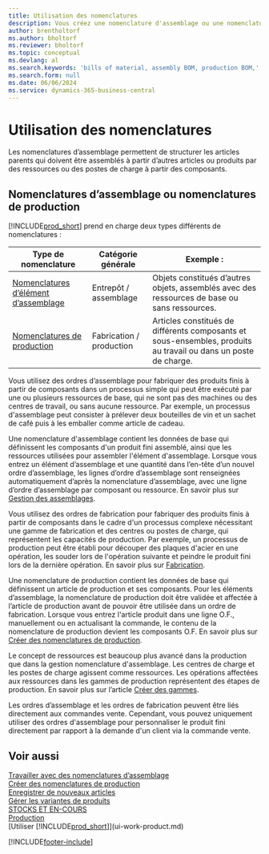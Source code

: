 ```yaml
---
title: Utilisation des nomenclatures
description: Vous créez une nomenclature d'assemblage ou une nomenclature de production pour spécifier les composants ou ressources nécessaires pour assembler l'article que la nomenclature représente.
author: brentholtorf
ms.author: bholtorf
ms.reviewer: bholtorf
ms.topic: conceptual
ms.devlang: al
ms.search.keywords: 'bills of material, assembly BOM, production BOM,'
ms.search.form: null
ms.date: 06/06/2024
ms.service: dynamics-365-business-central
---
```

# Utilisation des nomenclatures

Les nomenclatures d’assemblage permettent de structurer les articles parents qui doivent être assemblés à partir d’autres articles ou produits par des ressources ou des postes de charge à partir des composants.

## Nomenclatures d’assemblage ou nomenclatures de production

[!INCLUDE[prod_short](includes/prod_short.md)] prend en charge deux types différents de nomenclatures :

| Type de nomenclature | Catégorie générale | Exemple : |
| -------- | ---------------- | ------- |
| [Nomenclatures d’élément d’assemblage](assembly-how-work-assembly-boms.md) | Entrepôt / assemblage | Objets constitués d’autres objets, assemblés avec des ressources de base ou sans ressources. |
| [Nomenclatures de production](production-how-to-create-production-boms.md) | Fabrication / production | Articles constitués de différents composants et sous-ensembles, produits au travail ou dans un poste de charge. |

Vous utilisez des ordres d’assemblage pour fabriquer des produits finis à partir de composants dans un processus simple qui peut être exécuté par une ou plusieurs ressources de base, qui ne sont pas des machines ou des centres de travail, ou sans aucune ressource. Par exemple, un processus d'assemblage peut consister à prélever deux bouteilles de vin et un sachet de café puis à les emballer comme article de cadeau.  

Une nomenclature d'assemblage contient les données de base qui définissent les composants d'un produit fini assemblé, ainsi que les ressources utilisées pour assembler l'élément d'assemblage. Lorsque vous entrez un élément d’assemblage et une quantité dans l’en-tête d’un nouvel ordre d’assemblage, les lignes d’ordre d’assemblage sont renseignées automatiquement d’après la nomenclature d’assemblage, avec une ligne d’ordre d’assemblage par composant ou ressource. En savoir plus sur [Gestion des assemblages](assembly-assemble-items.md).

Vous utilisez des ordres de fabrication pour fabriquer des produits finis à partir de composants dans le cadre d'un processus complexe nécessitant une gamme de fabrication et des centres ou postes de charge, qui représentent les capacités de production. Par exemple, un processus de production peut être établi pour découper des plaques d'acier en une opération, les souder lors de l'opération suivante et peindre le produit fini lors de la dernière opération. En savoir plus sur [Fabrication](production-manage-manufacturing.md).

Une nomenclature de production contient les données de base qui définissent un article de production et ses composants. Pour les éléments d’assemblage, la nomenclature de production doit être validée et affectée à l’article de production avant de pouvoir être utilisée dans un ordre de fabrication. Lorsque vous entrez l'article produit dans une ligne O.F., manuellement ou en actualisant la commande, le contenu de la nomenclature de production devient les composants O.F. En savoir plus sur [Créer des nomenclatures de production](production-how-to-create-production-boms.md).

Le concept de ressources est beaucoup plus avancé dans la production que dans la gestion nomenclature d'assemblage. Les centres de charge et les postes de charge agissent comme ressources. Les opérations affectées aux ressources dans les gammes de production représentent des étapes de production. En savoir plus sur l’article [Créer des gammes](production-how-to-create-routings.md).

Les ordres d’assemblage et les ordres de fabrication peuvent être liés directement aux commandes vente. Cependant, vous pouvez uniquement utiliser des ordres d'assemblage pour personnaliser le produit fini directement par rapport à la demande d'un client via la commande vente.

## Voir aussi

[Travailler avec des nomenclatures d’assemblage](assembly-how-work-assembly-boms.md)    
[Créer des nomenclatures de production](production-how-to-create-production-boms.md)    
[Enregistrer de nouveaux articles](inventory-how-register-new-items.md)    
[Gérer les variantes de produits](inventory-item-variants.md)    
[STOCKS ET EN-COURS](inventory-manage-inventory.md)    
[Production](production-manage-manufacturing.md)    
[Utiliser [!INCLUDE[prod_short](includes/prod_short.md)]](ui-work-product.md)    

[!INCLUDE[footer-include](includes/footer-banner.md)]
